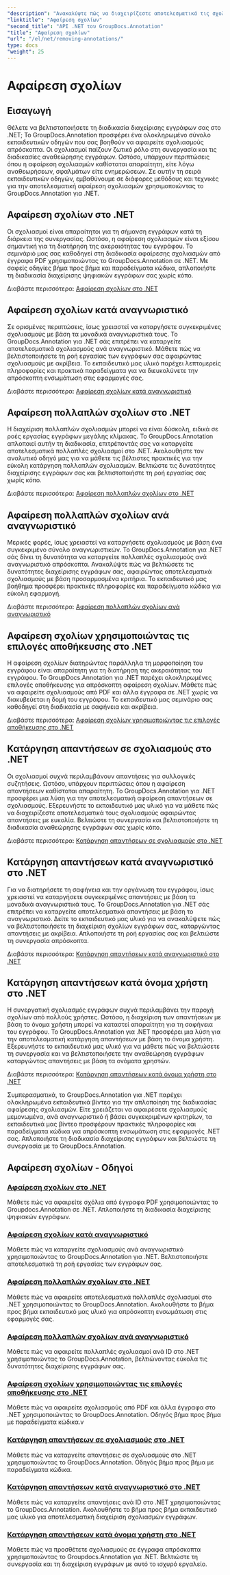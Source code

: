 ```yaml
---
"description": "Ανακαλύψτε πώς να διαχειρίζεστε αποτελεσματικά τις σχολιασμοί στο .NET με τα εκπαιδευτικά σεμινάρια GroupDocs.Annotation. Βελτιστοποιήστε τη ροή εργασίας των εγγράφων σας και βελτιώστε τη συνεργασία απρόσκοπτα."
"linktitle": "Αφαίρεση σχολίων"
"second_title": "API .NET του GroupDocs.Annotation"
"title": "Αφαίρεση σχολίων"
"url": "/el/net/removing-annotations/"
type: docs
"weight": 25
---
```


# Αφαίρεση σχολίων

## Εισαγωγή

Θέλετε να βελτιστοποιήσετε τη διαδικασία διαχείρισης εγγράφων σας στο .NET; Το GroupDocs.Annotation προσφέρει ένα ολοκληρωμένο σύνολο εκπαιδευτικών οδηγών που σας βοηθούν να αφαιρείτε σχολιασμούς απρόσκοπτα. Οι σχολιασμοί παίζουν ζωτικό ρόλο στη συνεργασία και τις διαδικασίες αναθεώρησης εγγράφων. Ωστόσο, υπάρχουν περιπτώσεις όπου η αφαίρεση σχολιασμών καθίσταται απαραίτητη, είτε λόγω αναθεωρήσεων, σφαλμάτων είτε ενημερώσεων. Σε αυτήν τη σειρά εκπαιδευτικών οδηγών, εμβαθύνουμε σε διάφορες μεθόδους και τεχνικές για την αποτελεσματική αφαίρεση σχολιασμών χρησιμοποιώντας το GroupDocs.Annotation για .NET.

## Αφαίρεση σχολίων στο .NET
Οι σχολιασμοί είναι απαραίτητοι για τη σήμανση εγγράφων κατά τη διάρκεια της συνεργασίας. Ωστόσο, η αφαίρεση σχολιασμών είναι εξίσου σημαντική για τη διατήρηση της ακεραιότητας του εγγράφου. Το σεμινάριό μας σας καθοδηγεί στη διαδικασία αφαίρεσης σχολιασμών από έγγραφα PDF χρησιμοποιώντας το GroupDocs.Annotation σε .NET. Με σαφείς οδηγίες βήμα προς βήμα και παραδείγματα κώδικα, απλοποιήστε τη διαδικασία διαχείρισης ψηφιακών εγγράφων σας χωρίς κόπο.

Διαβάστε περισσότερα: [Αφαίρεση σχολίων στο .NET](./remove-annotations/)

## Αφαίρεση σχολίων κατά αναγνωριστικό
Σε ορισμένες περιπτώσεις, ίσως χρειαστεί να καταργήσετε συγκεκριμένες σχολιασμούς με βάση τα μοναδικά αναγνωριστικά τους. Το GroupDocs.Annotation για .NET σάς επιτρέπει να καταργείτε αποτελεσματικά σχολιασμούς ανά αναγνωριστικό. Μάθετε πώς να βελτιστοποιήσετε τη ροή εργασίας των εγγράφων σας αφαιρώντας σχολιασμούς με ακρίβεια. Το εκπαιδευτικό μας υλικό παρέχει λεπτομερείς πληροφορίες και πρακτικά παραδείγματα για να διευκολύνετε την απρόσκοπτη ενσωμάτωση στις εφαρμογές σας.

Διαβάστε περισσότερα: [Αφαίρεση σχολίων κατά αναγνωριστικό](./remove-annotations-by-id/)

## Αφαίρεση πολλαπλών σχολίων στο .NET
Η διαχείριση πολλαπλών σχολιασμών μπορεί να είναι δύσκολη, ειδικά σε ροές εργασίας εγγράφων μεγάλης κλίμακας. Το GroupDocs.Annotation απλοποιεί αυτήν τη διαδικασία, επιτρέποντάς σας να καταργείτε αποτελεσματικά πολλαπλές σχολιασμοί στο .NET. Ακολουθήστε τον αναλυτικό οδηγό μας για να μάθετε τις βέλτιστες πρακτικές για την εύκολη κατάργηση πολλαπλών σχολιασμών. Βελτιώστε τις δυνατότητες διαχείρισης εγγράφων σας και βελτιστοποιήστε τη ροή εργασίας σας χωρίς κόπο.

Διαβάστε περισσότερα: [Αφαίρεση πολλαπλών σχολίων στο .NET](./remove-multiple-annotations/)

## Αφαίρεση πολλαπλών σχολίων ανά αναγνωριστικό
Μερικές φορές, ίσως χρειαστεί να καταργήσετε σχολιασμούς με βάση ένα συγκεκριμένο σύνολο αναγνωριστικών. Το GroupDocs.Annotation για .NET σάς δίνει τη δυνατότητα να καταργείτε πολλαπλές σχολιασμούς ανά αναγνωριστικό απρόσκοπτα. Ανακαλύψτε πώς να βελτιώσετε τις δυνατότητες διαχείρισης εγγράφων σας, αφαιρώντας αποτελεσματικά σχολιασμούς με βάση προσαρμοσμένα κριτήρια. Το εκπαιδευτικό μας βοήθημα προσφέρει πρακτικές πληροφορίες και παραδείγματα κώδικα για εύκολη εφαρμογή.

Διαβάστε περισσότερα: [Αφαίρεση πολλαπλών σχολίων ανά αναγνωριστικό](./remove-multiple-annotations-by-ids/)

## Αφαίρεση σχολίων χρησιμοποιώντας τις επιλογές αποθήκευσης στο .NET
Η αφαίρεση σχολίων διατηρώντας παράλληλα τη μορφοποίηση του εγγράφου είναι απαραίτητη για τη διατήρηση της ακεραιότητας του εγγράφου. Το GroupDocs.Annotation για .NET παρέχει ολοκληρωμένες επιλογές αποθήκευσης για απρόσκοπτη αφαίρεση σχολίων. Μάθετε πώς να αφαιρείτε σχολιασμούς από PDF και άλλα έγγραφα σε .NET χωρίς να διακυβεύεται η δομή του εγγράφου. Το εκπαιδευτικό μας σεμινάριο σας καθοδηγεί στη διαδικασία με σαφήνεια και ακρίβεια.

Διαβάστε περισσότερα: [Αφαίρεση σχολίων χρησιμοποιώντας τις επιλογές αποθήκευσης στο .NET](./remove-annotations-using-save-options/)

## Κατάργηση απαντήσεων σε σχολιασμούς στο .NET
Οι σχολιασμοί συχνά περιλαμβάνουν απαντήσεις για συλλογικές συζητήσεις. Ωστόσο, υπάρχουν περιπτώσεις όπου η αφαίρεση απαντήσεων καθίσταται απαραίτητη. Το GroupDocs.Annotation για .NET προσφέρει μια λύση για την αποτελεσματική αφαίρεση απαντήσεων σε σχολιασμούς. Εξερευνήστε το εκπαιδευτικό μας υλικό για να μάθετε πώς να διαχειρίζεστε αποτελεσματικά τους σχολιασμούς αφαιρώντας απαντήσεις με ευκολία. Βελτιώστε τη συνεργασία και βελτιστοποιήστε τη διαδικασία αναθεώρησης εγγράφων σας χωρίς κόπο.

Διαβάστε περισσότερα: [Κατάργηση απαντήσεων σε σχολιασμούς στο .NET](./remove-replies-to-annotations/)

## Κατάργηση απαντήσεων κατά αναγνωριστικό στο .NET
Για να διατηρήσετε τη σαφήνεια και την οργάνωση του εγγράφου, ίσως χρειαστεί να καταργήσετε συγκεκριμένες απαντήσεις με βάση τα μοναδικά αναγνωριστικά τους. Το GroupDocs.Annotation για .NET σάς επιτρέπει να καταργείτε αποτελεσματικά απαντήσεις με βάση το αναγνωριστικό. Δείτε το εκπαιδευτικό μας υλικό για να ανακαλύψετε πώς να βελτιστοποιήσετε τη διαχείριση σχολίων εγγράφων σας, καταργώντας απαντήσεις με ακρίβεια. Απλοποιήστε τη ροή εργασίας σας και βελτιώστε τη συνεργασία απρόσκοπτα.

Διαβάστε περισσότερα: [Κατάργηση απαντήσεων κατά αναγνωριστικό στο .NET](./remove-replies-by-id/)

## Κατάργηση απαντήσεων κατά όνομα χρήστη στο .NET
Η συνεργατική σχολιασμός εγγράφων συχνά περιλαμβάνει την παροχή σχολίων από πολλούς χρήστες. Ωστόσο, η διαχείριση των απαντήσεων με βάση το όνομα χρήστη μπορεί να καταστεί απαραίτητη για τη σαφήνεια του εγγράφου. Το GroupDocs.Annotation για .NET προσφέρει μια λύση για την αποτελεσματική κατάργηση απαντήσεων με βάση το όνομα χρήστη. Εξερευνήστε το εκπαιδευτικό μας υλικό για να μάθετε πώς να βελτιώσετε τη συνεργασία και να βελτιστοποιήσετε την αναθεώρηση εγγράφων καταργώντας απαντήσεις με βάση τα ονόματα χρηστών.

Διαβάστε περισσότερα: [Κατάργηση απαντήσεων κατά όνομα χρήστη στο .NET](./remove-replies-by-username/)

Συμπερασματικά, το GroupDocs.Annotation για .NET παρέχει ολοκληρωμένα εκπαιδευτικά βίντεο για την απλοποίηση της διαδικασίας αφαίρεσης σχολιασμών. Είτε χρειάζεται να αφαιρέσετε σχολιασμούς μεμονωμένα, ανά αναγνωριστικό ή βάσει συγκεκριμένων κριτηρίων, τα εκπαιδευτικά μας βίντεο προσφέρουν πρακτικές πληροφορίες και παραδείγματα κώδικα για απρόσκοπτη ενσωμάτωση στις εφαρμογές .NET σας. Απλοποιήστε τη διαδικασία διαχείρισης εγγράφων και βελτιώστε τη συνεργασία με το GroupDocs.Annotation.
## Αφαίρεση σχολίων - Οδηγοί
### [Αφαίρεση σχολίων στο .NET](./remove-annotations/)
Μάθετε πώς να αφαιρείτε σχόλια από έγγραφα PDF χρησιμοποιώντας το Groupdocs.Annotation σε .NET. Απλοποιήστε τη διαδικασία διαχείρισης ψηφιακών εγγράφων.
### [Αφαίρεση σχολίων κατά αναγνωριστικό](./remove-annotations-by-id/)
Μάθετε πώς να καταργείτε σχολιασμούς ανά αναγνωριστικό χρησιμοποιώντας το GroupDocs.Annotation για .NET. Βελτιστοποιήστε αποτελεσματικά τη ροή εργασίας των εγγράφων σας.
### [Αφαίρεση πολλαπλών σχολίων στο .NET](./remove-multiple-annotations/)
Μάθετε πώς να αφαιρείτε αποτελεσματικά πολλαπλές σχολιασμοί στο .NET χρησιμοποιώντας το GroupDocs.Annotation. Ακολουθήστε το βήμα προς βήμα εκπαιδευτικό μας υλικό για απρόσκοπτη ενσωμάτωση στις εφαρμογές σας.
### [Αφαίρεση πολλαπλών σχολίων ανά αναγνωριστικό](./remove-multiple-annotations-by-ids/)
Μάθετε πώς να αφαιρείτε πολλαπλές σχολιασμοί ανά ID στο .NET χρησιμοποιώντας το GroupDocs.Annotation, βελτιώνοντας εύκολα τις δυνατότητες διαχείρισης εγγράφων σας.
### [Αφαίρεση σχολίων χρησιμοποιώντας τις επιλογές αποθήκευσης στο .NET](./remove-annotations-using-save-options/)
Μάθετε πώς να αφαιρείτε σχολιασμούς από PDF και άλλα έγγραφα στο .NET χρησιμοποιώντας το GroupDocs.Annotation. Οδηγός βήμα προς βήμα με παραδείγματα κώδικα.v
### [Κατάργηση απαντήσεων σε σχολιασμούς στο .NET](./remove-replies-to-annotations/)
Μάθετε πώς να καταργείτε απαντήσεις σε σχολιασμούς στο .NET χρησιμοποιώντας το GroupDocs.Annotation. Οδηγός βήμα προς βήμα με παραδείγματα κώδικα.
### [Κατάργηση απαντήσεων κατά αναγνωριστικό στο .NET](./remove-replies-by-id/)
Μάθετε πώς να καταργείτε απαντήσεις ανά ID στο .NET χρησιμοποιώντας το GroupDocs.Annotation. Ακολουθήστε το βήμα προς βήμα εκπαιδευτικό μας υλικό για αποτελεσματική διαχείριση σχολιασμών εγγράφων.
### [Κατάργηση απαντήσεων κατά όνομα χρήστη στο .NET](./remove-replies-by-username/)
Μάθετε πώς να προσθέτετε σχολιασμούς σε έγγραφα απρόσκοπτα χρησιμοποιώντας το Groupdocs.Annotation για .NET. Βελτιώστε τη συνεργασία και τη διαχείριση εγγράφων με αυτό το ισχυρό εργαλείο.